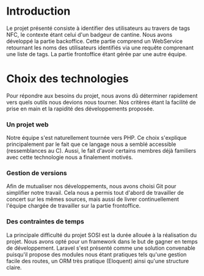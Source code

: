 # Introduction

Le projet présenté consiste à identifier des utilisateurs au travers de tags NFC, le
contexte étant celui d'un badgeur de cantine. Nous avons développé la partie backoffice.
Cette partie comprend un WebService retournant les noms des utilisateurs identifiés via
une requête comprenant une liste de tags. La partie frontoffice étant gérée par une autre équipe.

# Choix des technologies

Pour répondre aux besoins du projet, nous avons dû déterminer rapidement vers quels outils
nous devions nous tourner. Nos critères étant la facilité de prise en main et la rapidité
des développements proposée.

### Un projet web

Notre équipe s'est naturellement tournée vers PHP. Ce choix s'explique principalement par le fait
que ce langage nous a semblé accessible (ressemblances au C). Aussi, le fait d'avoir certains
membres déjà familiers avec cette technologie nous a finalement motivés.

### Gestion de versions

Afin de mutualiser nos développements, nous avons choisi Git pour simplifier notre
travail. Cela nous a permis tout d'abord de travailler de concert sur les mêmes sources,
mais aussi de livrer continuellement l'équipe chargée de travailler sur la partie frontoffice.

### Des contraintes de temps

La principale difficulté du projet SOSI est la durée allouée à la réalisation du projet.
Nous avons opté pour un framework dans le but de gagner en temps de développement. Laravel
s'est présenté comme une solution convenable puisqu'il propose des modules nous étant pratiques
tels qu'une gestion facile des routes, un ORM très pratique (Eloquent) ainsi qu'une structure
claire.
